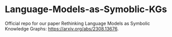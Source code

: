 # Language-Models-as-Symoblic-KGs

Official repo for our paper Rethinking Language Models as Symbolic Knowledge Graphs: https://arxiv.org/abs/2308.13676.





